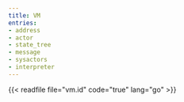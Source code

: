 ```yaml
---
title: VM
entries:
- address
- actor
- state_tree
- message
- sysactors
- interpreter
---
```


{{< readfile file="vm.id" code="true" lang="go" >}}

